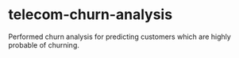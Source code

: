 # telecom-churn-analysis
Performed churn analysis for predicting customers which are highly probable of churning.
